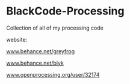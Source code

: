 # BlackCode-Processing
Collection of all of my processing code 

website: 

www.behance.net/greyfrog

www.behance.net/blyk

www.openprocessing.org/user/32174
